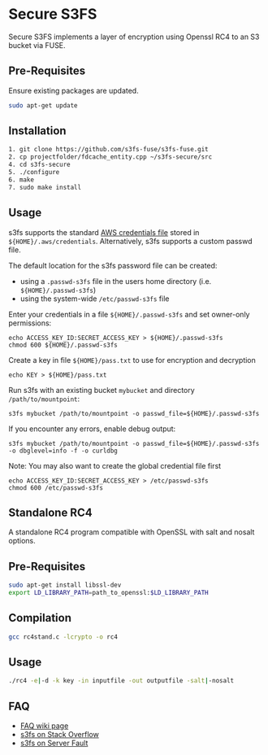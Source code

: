 # Secure S3FS 

Secure S3FS implements a layer of encryption using Openssl RC4 to an S3 bucket via FUSE. 

## Pre-Requisites

Ensure existing packages are updated. 

```bash
sudo apt-get update
```

## Installation


```bash
1. git clone https://github.com/s3fs-fuse/s3fs-fuse.git
2. cp projectfolder/fdcache_entity.cpp ~/s3fs-secure/src
4. cd s3fs-secure
5. ./configure
6. make 
7. sudo make install
```

## Usage

s3fs supports the standard
[AWS credentials file](https://docs.aws.amazon.com/cli/latest/userguide/cli-config-files.html)
stored in `${HOME}/.aws/credentials`.  Alternatively, s3fs supports a custom passwd file.

The default location for the s3fs password file can be created:

* using a `.passwd-s3fs` file in the users home directory (i.e. `${HOME}/.passwd-s3fs`)
* using the system-wide `/etc/passwd-s3fs` file

Enter your credentials in a file `${HOME}/.passwd-s3fs` and set
owner-only permissions:

```
echo ACCESS_KEY_ID:SECRET_ACCESS_KEY > ${HOME}/.passwd-s3fs
chmod 600 ${HOME}/.passwd-s3fs
```

Create a key in file `${HOME}/pass.txt` to use for encryption and decryption

```
echo KEY > ${HOME}/pass.txt
```

Run s3fs with an existing bucket `mybucket` and directory `/path/to/mountpoint`:

```
s3fs mybucket /path/to/mountpoint -o passwd_file=${HOME}/.passwd-s3fs
```

If you encounter any errors, enable debug output:

```
s3fs mybucket /path/to/mountpoint -o passwd_file=${HOME}/.passwd-s3fs -o dbglevel=info -f -o curldbg
```


Note: You may also want to create the global credential file first

```
echo ACCESS_KEY_ID:SECRET_ACCESS_KEY > /etc/passwd-s3fs
chmod 600 /etc/passwd-s3fs
```

## Standalone RC4

A standalone RC4 program compatible with OpenSSL with salt and nosalt options. 

## Pre-Requisites


```bash
sudo apt-get install libssl-dev
export LD_LIBRARY_PATH=path_to_openssl:$LD_LIBRARY_PATH
```

## Compilation 

```bash
gcc rc4stand.c -lcrypto -o rc4 
```

## Usage

```bash
./rc4 -e|-d -k key -in inputfile -out outputfile -salt|-nosalt
```

## FAQ

* [FAQ wiki page](https://github.com/s3fs-fuse/s3fs-fuse/wiki/FAQ)
* [s3fs on Stack Overflow](https://stackoverflow.com/questions/tagged/s3fs)
* [s3fs on Server Fault](https://serverfault.com/questions/tagged/s3fs)

